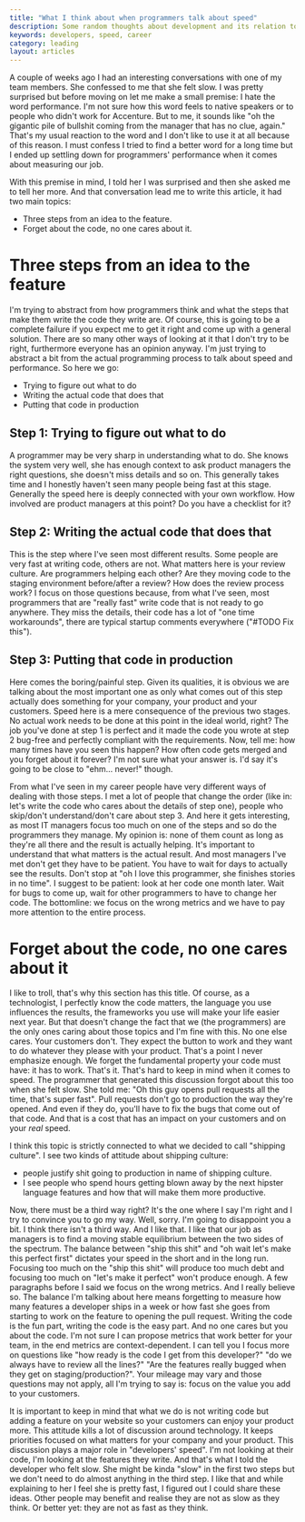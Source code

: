 ```yaml
---
title: "What I think about when programmers talk about speed"
description: Some random thoughts about development and its relation to speed
keywords: developers, speed, career
category: leading
layout: articles
---
```


A couple of weeks ago I had an interesting conversations with one of my team
members. She confessed to me that she felt slow. I was pretty surprised but
before moving on let me make a small premise: I hate the word performance. I'm
not sure how this word feels to native speakers or to people who didn't work
for Accenture. But to me, it sounds like "oh the gigantic pile of bullshit
coming from the manager that has no clue, again." That's my usual reaction to
the word and I don't like to use it at all because of this reason. I must
confess I tried to find a better word for a long time but I ended up settling
down for programmers' performance when it comes about measuring our job.

With this premise in mind, I told her I was surprised and then she asked me to
tell her more. And that conversation lead me to write this article, it had two
main topics:

- Three steps from an idea to the feature.
- Forget about the code, no one cares about it.

# Three steps from an idea to the feature

I'm trying to abstract from how programmers think and what the steps that make
them write the code they write are. Of course, this is going to be a complete
failure if you expect me to get it right and come up with a general solution.
There are so many other ways of looking at it that I don't try to be right,
furthermore everyone has an opinion anyway. I'm just trying to abstract a bit
from the actual programming process to talk about speed and performance. So
here we go:

- Trying to figure out what to do
- Writing the actual code that does that
- Putting that code in production

## Step 1: Trying to figure out what to do

A programmer may be very sharp in understanding what to do. She knows the
system very well, she has enough context to ask product managers the right
questions, she doesn't miss details and so on. This generally takes time and I
honestly haven't seen many people being fast at this stage. Generally the
speed here is deeply connected with your own workflow. How involved
are product managers at this point? Do you have a checklist for it?

## Step 2: Writing the actual code that does that

This is the step where I've seen most different results. Some people are
very fast at writing code, others are not. What matters here is your review
culture. Are programmers helping each other? Are they moving code to the staging
environment before/after a review? How does the review process work? I focus
on those questions because, from what I've seen, most programmers that are
"really fast" write code that is not ready to go anywhere.  They miss the
details, their code has a lot of "one time workarounds", there are typical
startup comments everywhere ("#TODO Fix this").

## Step 3: Putting that code in production

Here comes the boring/painful step. Given its qualities, it is obvious we are
talking about the most important one as only what comes out of this step
actually does something for your company, your product and your customers.
Speed here is a mere consequence of the previous two stages. No
actual work needs to be done at this point in the ideal world, right? The job
you've done at step 1 is perfect and it made the code you wrote at step 2
bug-free and perfectly compliant with the requirements. Now, tell me: how many
times have you seen this happen? How often code gets merged and you forget
about it forever? I'm not sure what your answer is. I'd say it's going to be
close to "ehm... never!" though.

From what I've seen in my career people have very different ways of dealing
with those steps. I met a lot of people that change the order (like in: let's
write the code who cares about the details of step one), people who skip/don't
understand/don't care about step 3. And here it gets interesting, as most IT
managers focus too much on one of the steps and so do the programmers they
manage. My opinion is: none of them count as long as they're all there and the
result is actually helping. It's important to understand that what matters is
the actual result. And most managers I've met don't get they have to be
patient. You have to wait for days to actually see the results. Don't stop at
"oh I love this programmer, she finishes stories in no time". I suggest to be
patient: look at her code one month later. Wait for bugs to come up, wait for
other programmers to have to change her code.
The bottomline: we focus on the wrong metrics and we have to pay more attention to
the entire process.

# Forget about the code, no one cares about it

I like to troll, that's why this section has this title. Of course,
as a technologist, I perfectly know the code matters, the language you use
influences the results, the frameworks you use will make your life easier next
year. But that doesn't change the fact that we (the programmers) are the only ones
caring about those topics and I'm fine with this. No one else cares. Your
customers don't. They expect the button to work and they want to do whatever
they please with your product. That's a point I never emphasize enough. We forget
the fundamental property your code must have: it has to work. That's it.
That's hard to keep in mind when it comes to speed. The programmer that
generated this discussion forgot about this too when she felt slow. She told
me: "Oh this guy opens pull requests all the time, that's super fast". Pull
requests don't go to production the way they're opened. And even if they do,
you'll have to fix the bugs that come out of that code. And that is a cost
that has an impact on your customers and on your _real_ speed.

I think this topic is strictly connected to what we decided to call "shipping
culture". I see two kinds of attitude about shipping culture:

- people justify shit going to production in name of shipping culture.
- I see people who spend hours getting blown away by the next hipster language
  features and how that will make them more productive.

Now, there must be a third way right? It's the one where I say I'm right and I
try to convince you to go my way. Well, sorry. I'm going to disappoint you a
bit. I think there isn't a third way. And I like that. I like that our job as
managers is to find a moving stable equilibrium between the two sides of the
spectrum. The balance between "ship this shit" and "oh wait let's make this
perfect first" dictates your speed in the short and in the long run.  Focusing
too much on the "ship this shit" will produce too much debt and focusing too
much on "let's make it perfect" won't produce enough. A few paragraphs before
I said we focus on the wrong metrics. And I really believe so. The balance I'm
talking about here means forgetting to measure how many features a developer
ships in a week or how fast she goes from starting to work on the feature to
opening the pull request. Writing the code is the fun part, writing the code
is the easy part. And no one cares but you about the code. I'm not sure I can
propose metrics that work better for your team, in the end metrics are
context-dependent. I can tell you I focus more on questions like "how ready is
the code I get from this developer?" "do we always have to review all the
lines?" "Are the features really bugged when they get on staging/production?".
Your mileage may vary and those questions may not apply, all I'm trying to say
is: focus on the value you add to your customers.

It is important to keep in mind that what we do is not writing code but adding
a feature on your website so your customers can enjoy your product more. This
attitude kills a lot of discussion around technology. It keeps priorities
focused on what matters for your company and your product. This discussion
plays a major role in "developers' speed".  I'm not looking at their code, I'm
looking at the features they write. And that's what I told the developer who
felt slow. She might be kinda "slow" in the first two steps but we don't need
to do almost anything in the third step. I like that and while explaining to
her I feel she is pretty fast, I figured out I could share these ideas. Other
people may benefit and realise they are not as slow as they think. Or better
yet: they are not as fast as they think.
